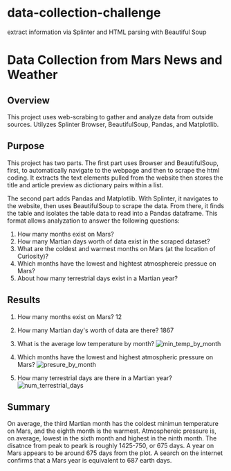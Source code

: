 # data-collection-challenge
extract information via Splinter and HTML parsing with Beautiful Soup

# Data Collection from Mars News and Weather

## Overview
This project uses web-scrabing to gather and analyze data from outside sources. Utilyzes Splinter Browser, BeautifulSoup, Pandas, and Matplotlib.

## Purpose
This project has two parts. The first part uses Browser and BeautifulSoup, first, to automatically navigate to the webpage and then to scrape the html coding. It extracts the text elements pulled from the website then stores the title and article preview as dictionary pairs within a list.

The second part adds Pandas and Matplotlib. With Splinter, it navigates to the website, then uses BeautifulSoup to scrape the data. From there, it finds the table and isolates the table data to read into a Pandas dataframe. This format allows analyzation to answer the following questions:
1. How many months exist on Mars?
2. How many Martian days worth of data exist in the scraped dataset?
3. What are the coldest and warmest months on Mars (at the location of Curiosity)?
4. Which months have the lowest and hightest atmosphereic pressue on Mars?
5. About how many terrestrial days exist in a Martian year?

## Results
1. How many months exist on Mars? 12
2. How many Martian day's worth of data are there? 1867
3. What is the average low temperature by month?
![min_temp_by_month](https://github.com/m-coldewe/data-collection-challenge/assets/152045367/77593ea1-8cfa-4c5a-94cf-519c6c29cb46)

4. Which months have the lowest and highest atmospheric pressure on Mars?
![presure_by_month](https://github.com/m-coldewe/data-collection-challenge/assets/152045367/a3802ede-5fd7-49bb-8b95-f8d76aaa50ba)

5. How many terrestrial days are there in a Martian year?
![num_terrestrial_days](https://github.com/m-coldewe/data-collection-challenge/assets/152045367/c335b845-34e0-418c-950f-d069abffc2cb)


## Summary
On average, the third Martian month has the coldest minimun temperature on Mars, and the eighth month is the warmest. Atmosphereic pressure is, on average, lowest in the sixth month and highest in the ninth month. 
The disatnce from peak to peark is roughly 1425-750, or 675 days. A year on Mars appears to be around 675 days from the plot. A search on the internet confirms that a Mars year is equivalent to 687 earth days. 
